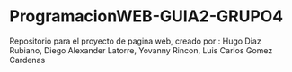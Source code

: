 # ProgramacionWEB-GUIA2-GRUPO4
Repositorio para el proyecto de pagina web, creado por : Hugo Diaz Rubiano, Diego Alexander Latorre, Yovanny Rincon, Luis Carlos Gomez Cardenas
